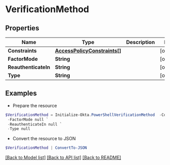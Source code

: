 # VerificationMethod
## Properties

Name | Type | Description | Notes
------------ | ------------- | ------------- | -------------
**Constraints** | [**AccessPolicyConstraints[]**](AccessPolicyConstraints.md) |  | [optional] 
**FactorMode** | **String** |  | [optional] 
**ReauthenticateIn** | **String** |  | [optional] 
**Type** | **String** |  | [optional] 

## Examples

- Prepare the resource
```powershell
$VerificationMethod = Initialize-Okta.PowerShellVerificationMethod  -Constraints null `
 -FactorMode null `
 -ReauthenticateIn null `
 -Type null
```

- Convert the resource to JSON
```powershell
$VerificationMethod | ConvertTo-JSON
```

[[Back to Model list]](../README.md#documentation-for-models) [[Back to API list]](../README.md#documentation-for-api-endpoints) [[Back to README]](../README.md)

